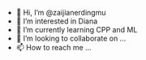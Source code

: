 - 👋 Hi, I’m @zaijianerdingmu
- 👀 I’m interested in Diana
- 🌱 I’m currently learning CPP and ML
- 💞️ I’m looking to collaborate on ...
- 📫 How to reach me ...

<!---
zaijianerdingmu/zaijianerdingmu is a ✨ special ✨ repository because its `README.md` (this file) appears on your GitHub profile.
You can click the Preview link to take a look at your changes.
--->
